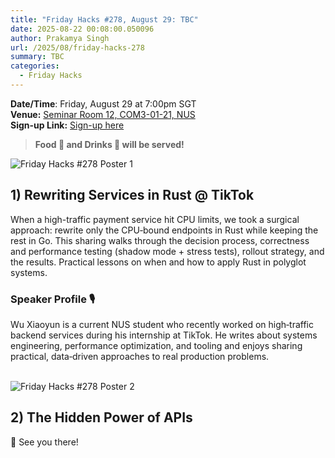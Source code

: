 ```yaml
---
title: "Friday Hacks #278, August 29: TBC"
date: 2025-08-22 00:08:00.050096
author: Prakamya Singh
url: /2025/08/friday-hacks-278
summary: TBC
categories:
  - Friday Hacks
---
```


**Date/Time**: Friday, August 29 at 7:00pm SGT<br />
**Venue:** <a href="https://nusmods.com/venues/COM3-01-21">Seminar Room 12, COM3-01-21, NUS</a><br />
**Sign-up Link:** [Sign-up here](https://hckr.cc/fh-278-signup-non-nus)<br />

> **Food 🍕 and Drinks 🧋 will be served!**

<img src="/img/2025/fh/278-1.jpeg" alt="Friday Hacks #278 Poster 1" /><br />

## 1) Rewriting Services in Rust @ TikTok

When a high-traffic payment service hit CPU limits, we took a surgical approach: rewrite only the CPU‑bound endpoints in Rust while keeping the rest in Go. This sharing walks through the decision process, correctness and performance testing (shadow mode + stress tests), rollout strategy, and the results. Practical lessons on when and how to apply Rust in polyglot systems.

### Speaker Profile 🎙️️

Wu Xiaoyun is a current NUS student who recently worked on high‑traffic backend services during his internship at TikTok. He writes about systems engineering, performance optimization, and tooling and enjoys sharing practical, data‑driven approaches to real production problems.
<br /><br />

<img src="/img/2025/fh/278-2.jpeg" alt="Friday Hacks #278 Poster 2" /><br />

## 2) The Hidden Power of APIs



👋 See you there!
